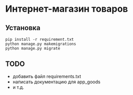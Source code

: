 # Интернет-магазин товаров

## Установка

```
pip install -r requirement.txt
python manage.py makemigrations
python manage.py migrate
```

## TODO
* добавить файл requirements.txt
* написать документацию для app_goods
* и т.д.